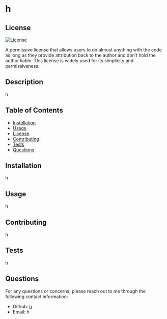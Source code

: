 

# h

## License
![License](https://img.shields.io/badge/license-MIT%20License-brightgreen)

A permissive license that allows users to do almost anything with the code as long as they provide attribution back to the author and don’t hold the author liable. This license is widely used for its simplicity and permissiveness.

## Description
h

## Table of Contents
- [Installation](#installation)
- [Usage](#instructions)
- [License](#license)
- [Contributing](#contribution)
- [Tests](#test)
- [Questions](#questions)

## Installation
h

## Usage
h

## Contributing
h

## Tests
h

## Questions
For any questions or concerns, please reach out to me through the following contact information:

- Github: [h](https://github.com/h)
- Email: h
